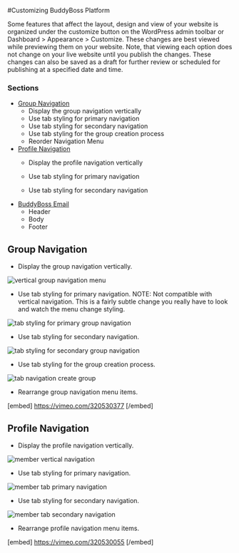 #Customizing BuddyBoss Platform

Some features that affect the layout, design and view of your website is organized under the customize button on the WordPress admin toolbar or Dashboard > Appearance > Customize. These changes are best viewed while previewing them on your website. Note, that viewing each option does not change on your live website until you publish the changes. These changes can also be saved as a draft for further review or scheduled for publishing at a specified date and time.


### Sections<a name="sections"></a>
*   [](#general)[Group Navigation](#group-navigation)
    *   Display the group navigation vertically
    *   Use tab styling for primary navigation
    *   Use tab styling for secondary navigation
    *   Use tab styling for the group creation process
    *   Reorder Navigation Menu
*   [Profile Navigation](#profile-navigation)
    *   Display the profile navigation vertically  
        
    *   Use tab styling for primary navigation  
        
    *   Use tab styling for secondary navigation
*   [BuddyBoss Email](#buddyboss-emails)
    *   Header
    *   Body
    *   Footer

Group Navigation<a name="group-navigation"></a>
----------------

*   Display the group navigation vertically.

![vertical group navigation menu](https://www.dropbox.com/s/igm5y0fjwog8271/customizergroupnav.jpg?raw=1)

*   Use tab styling for primary navigation. NOTE: Not compatible with vertical navigation. This is a fairly subtle change you really have to look and watch the menu change styling.

![tab styling for primary group navigation](https://www.dropbox.com/s/64p62t2zbcrs29i/customizergrouptabnav.jpg?raw=1)

*   Use tab styling for secondary navigation.

![tab styling for secondary group navigation](https://www.dropbox.com/s/ulbfigey00ud10s/customizergrouptabsecnav.jpg?raw=1)

*   Use tab styling for the group creation process.

![tab navigation create group](https://www.dropbox.com/s/w8xhmwec0xyf4mp/customizercreategrouptabnav.jpg?raw=1)

*   Rearrange group navigation menu items.

[embed] https://vimeo.com/320530377 [/embed]

Profile Navigation<a name="profile-navigation"></a>
------------------

*   Display the profile navigation vertically.

![member vertical navigation](https://www.dropbox.com/s/v91e96ijarhex64/customizermembervertnav.jpg?raw=1)

*   Use tab styling for primary navigation.

![member tab primary navigation](https://www.dropbox.com/s/yzfohw0xiss4ogs/customizermembermaintabnav.jpg?raw=1)

*   Use tab styling for secondary navigation.

![member tab secondary navigation](https://www.dropbox.com/s/9e1z82lpjfvypmq/customizermembersectabnav.jpg?raw=1)

*   Rearrange profile navigation menu items.

[embed] https://vimeo.com/320530055 [/embed]